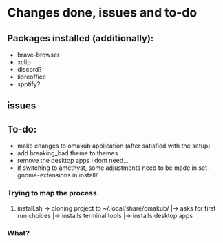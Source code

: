 # Changes done, issues and to-do
## Packages installed (additionally):
- brave-browser
- xclip
- discord?
- libreoffice
- spotify? 

## issues


## To-do:
- make changes to omakub application (after satisfied with the setup)
- add breaking_bad theme to themes
- remove the desktop apps i dont need...
- if switching to amethyst, some adjustments need to be made in set-gnome-extensions in install/

### Trying to map the process
1. install.sh  -> cloning project to ~/.local/share/omakub/
              |-> asks for first run choices
              |-> installs terminal tools
              |-> installs desktop apps

### What?
